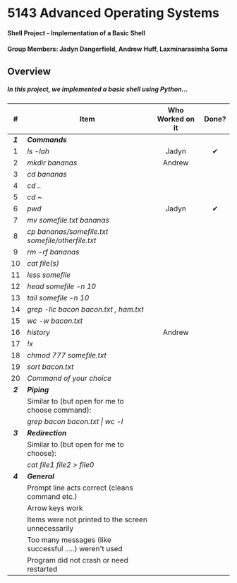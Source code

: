 # 5143 Advanced Operating Systems
#### Shell Project - Implementation of a Basic Shell
#### Group Members: Jadyn Dangerfield, Andrew Huff, Laxminarasimha Soma

## Overview
##### In this project, we implemented a basic shell using Python...
|    #    | Item                                                   |  Who Worked on it  | Done? |
| :-----: | ------------------------------------------------------ | :----------------: | :---: |
| **_1_** | **_Commands_**                                         ||        |
|    1    | _ls -lah_                                              |Jadyn               |✔      |
|    2    | _mkdir bananas_                                        |Andrew        |
|    3    | _cd bananas_                                           ||        |
|    4    | _cd .._                                                ||        |
|    5    | _cd ~_                                                 ||        |
|    6    | _pwd_                                                  |Jadyn               |✔      |
|    7    | _mv somefile.txt bananas_                              ||        |
|    8    | _cp bananas/somefile.txt somefile/otherfile.txt_       ||        |
|    9    | _rm -rf bananas_                                       ||        |
|   10    | _cat file(s)_                                          ||        |
|   11    | _less somefile_                                        ||        |
|   12    | _head somefile -n 10_                                  ||        |
|   13    | _tail somefile -n 10_                                  ||        |
|   14    | _grep -lic bacon bacon.txt , ham.txt_                  ||        |
|   15    | _wc -w bacon.txt_                                      ||        |
|   16    | _history_                                              |Andrew|        |
|   17    | _!x_                                                   ||        |
|   18    | _chmod 777 somefile.txt_                               ||        |
|   19    | _sort bacon.txt_                                       ||        |
|   20    | _Command of your choice_                               ||        |
| **_2_** | **_Piping_**                                           ||        |
|         | Similar to (but open for me to choose command):        ||        |
|         | _grep bacon bacon.txt \| wc -l_                        ||        |
| **_3_** | **_Redirection_**                                      ||        |
|         | Similar to (but open for me to choose):                ||        |
|         | _cat file1 file2 > file0_                              ||        |
| **_4_** | **_General_**                                          |         |
|         | Prompt line acts correct (cleans command etc.)         ||        |
|         | Arrow keys work                                        ||        |
|         | Items were not printed to the screen unnecessarily     ||        |
|         | Too many messages (like successful .....) weren't used ||        |
|         | Program did not crash or need restarted                ||        |
